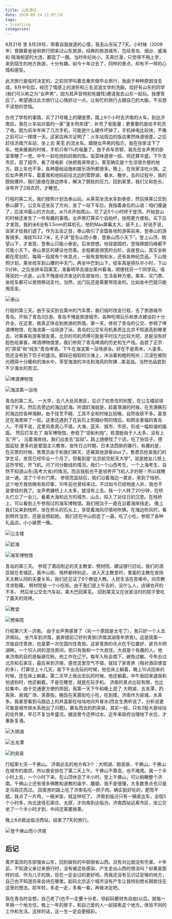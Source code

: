 ```yaml
---
title: 山东游记
date: 2018-09-14 21:07:24
tags:
- trvalling
categories:
---
```


8月21号 至 8月28号，带着自我放逐的心情，我去山东玩了7天。小时候（2008年）曾跟着爸爸和旅行团来过山东旅游，经典的旅游城市，包括青岛、烟台、威海 和 隔海相望的大连，都逛了一圈。当时年纪尚小，天真烂漫，只觉得不用上学，来到陌生的地方旅游，十分有趣。如今十年过去了，同样的景点，却有不一样的心情和感受。

此次旅行是临时决定的。之前同学叫着去重庆做毕业旅行，我由于种种原因没去成。8月中旬后，经历了情感上的波折和三毛流浪文学的洗脑，恰好有山东的同学(我们可以称之为“女声男”，因为其声音特别有雌性)邀请我去山东一起玩。我便答应了。希望通过此次旅行让心情好过一点，让匆忙的旅行占据自己的大脑，不去想不该想的苦恼。

<!-- more -->

办完了学校的事情，买了21号晚上的硬座票，踏上6个小时去济南的火车。到达济南后，我在火车站对面的一家“潼关肉夹馍”，补充了些能量；更重要的是给手机充了电。因为前半年摔了几次手机，可能是什么硬件坏掉了，手机掉电比较快，不像之前可以一撑撑一天。这家店再次证明了：火车站周边的饭店果然味道很差。之后赶往济南汽车站，坐上去 莱芜 的流水车。跟随女声男的指示，我在张家洼下了车。他来接我的时候，手机只有1%的电量了。由于舟车劳顿，我先在女声男的卧室里睡了一觉。中午一起吃他妈妈做的饭。饭菜味道很一般，但还算丰盛。下午去市区，逛了超市，看了场电影《快把我哥带走》。莱芜确实是个生活很方便的地方。路上车也不多，各种基础设施和娱乐场所都很多。晚上，在张家洼吃火锅。之后女声男开车，载着我和他妈前往北边的雪野湖，看水、散步。去的过程中，我的膀胱爆炸。我们直接在路边停车，解决了膀胱的压力。回到家里，我们又和色长、涂导开了2局农药，才睡觉。

行程的第二天。我们按照计划去泰山玩。从莱芜坐流水车到泰安，然后换乘公交到泰山脚下。公交车还坐反了方向，坐了一站下车后。我指着身后的山说：咱们傻逼了，应该冲着山的方向走。从11点开始爬山，花了近5个小时终于登顶。开始登山的时候还发生了一件有趣的事情。女声男打算买个自拍杆，拍照更方便些。买下后才发现，我的米6没有3.5mm的耳机孔，他的Max屏幕太大，装不上。好说歹说，店家才给我们退了。作为五岳之首，泰山吸引了全国各地的游客前来，登泰山的游客很多。海拔1532.7米，孔子讲“登东山而小鲁，登泰山而小天下”。登上山顶，眺望山下，才发现，登泰山只能小泰安。后来想想，地球是圆的，登珠穆朗玛峰都不可能小天下。泰山景区的建设也完善。全程都是很宽的台阶，说是登山，其实全称都在爬台阶。每隔一段就有个休息点，一般有食物和水，还有各种纪念品。下山按照计划，乘坐缆车到山腰的中天门，再坐中巴到山下。缆车真是排队半小时，下山5分钟。之后坐拼车回莱芜，准备明早去烟台莱州看海，顺便找另一个同学玩。值得说的一点是，山东不愧是经济发达的东部省份，生活各种方便。乘车、买门票、坐缆车都可以使用移动支付。当然，出门玩还是需要带现金的。比如坐中巴就只能用现金。

![泰山](/assets/taishan.jpg)

行程的第三天。由于没买到去莱州的汽车票，我们临时改变行程，去了旅游城市 青岛。开始了青岛3日游。青岛不愧是旅游城市，各种吃喝玩乐和景点建设的十分齐全。在这里，我真正体会到旅游的热情。第一天，体验了青岛的公交、参观了啤酒博物馆、在海滨第一浴场游了泳。青岛的公交车司机素质比北京不知道高到哪里去，对乘客和游客很友善。北京的司机师傅可能是平时压力比较大吧，总是没有好脸色给乘客。啤酒博物馆里，我们参观了青岛啤酒的历史和生产线。品尝了正宗的“原浆”和“纯生”青岛啤酒。下午在海滨第一浴场游泳。好在不是周末，人虽多，但还没有到下饺子的盛况。脚踩在细软的沙滩上，沐浴着和睦的阳光；沉浸在被阳光晒得十分暖和的海水中，享受海浪的冲击和海风的吹拂...美滋滋。当然也品尝到不少海水的苦涩。


![啤酒博物馆](/assets/pijiubowuguan.jpg)

![海滨第一浴场](/assets/haibindiyiyuchang.jpg)

青岛的第二天。
一大早，去八大处风景区，见识了权贵住的别墅，在公主楼前徘徊了半天。然后去旁边的海边赶海。所谓赶海就是，趁着落潮的时候，在充满礁石的海边捡各种海鲜。由于技艺不精、工具不全和时候比较晚，自然收获不多。甚至还在海里摔了一跤。这里还遇到了在岩石上照婚纱照的情侣，和照全家福的青岛人。不得不说，这里风景真心不错。大海、蓝天、城市、市民，形成一幅和谐的画面。
然后打车去了 海军博物馆，参观了“坚船利炮”。核潜艇由于人太多，没有上去“开”。
沿着海岸线，我们出发去“监狱”。路上随便找了个店，吃了些饺子。德国监狱 更多的是爱国主义教育。宣传日占时期，日本法西斯的暴行。有趣的是，在买票的时候，售票员由于和我们聊天，还被其他游客diss了。售票员检查我们的学生证，发现已经毕业一个月了，但看到是“北京航空航天大学”，说是她女儿想上这所学校，开飞机。问了问分数线的情况。我们一个山西考生，一个上海考生，自然不知道山东(高考大省)的情况。而且我航也不是培养开飞机人才的呀！所以就瞎说一通，混了个半价门票。
参观完监狱后，我们沿着海边一直走，来到了栈桥。这个地方我依稀有些印象，10年前也曾经来过。不过如今已经物是人非，我也不是曾经的我了。女声男嫌桥上人太多，就没有上去。我一个人转了20分钟，在桥头伫立了一会儿，看着大海和远方的城市、山丘，陷入了对往日的沉思。在栈桥上，可以看到上午参观过的海军博物馆。我们相当于一直在沿着海岸线走。
晚上我们又来到栈桥，坐在桥头的石头上，享受着海风尽情地吹拂。在海边吹风时，看到明月当空，还是会想起她。
我们还在中山街逛了一遍，吃了小吃，参观了各种礼品店。小小破费一晚。

![公主楼](/assets/gongzhulou.jpg)

![赶海](/assets/ganhai.jpg)

![海军博物馆](/assets/haijunbowuguan.jpg)

青岛的第三天。
参观了酒店附近的天主教堂、劈材院、建设银行旧址。我们的酒店就在老城区，离中山街、栈桥都特别近。
进入天主教堂时，里面的主教在宣扬天主教认同的夫妻关系，我们还见证了6个教徒入教。人民生活在苦难中，向宗教寻求慰藉。
劈材院是一个小吃街。由于我们是上午去的，没什么人，店铺也开的不多。
然后坐公交去汽车站，乘大巴回莱芜。
回到莱芜又在张家洼村的院子里吃了露天的烧烤。

![教堂](/assets/tianzhujiaotang.jpg)

![劈柴院](/assets/pichaiyuan.jpg)

行程第六天--济南。
由于女声男感冒了（另一个原因是太宅了），我只好一个人去济南玩。
坐汽车到济南，直奔提前订好的青旅(济南滨湖青年旅舍)。这是我第一次独自住青旅，也是第一次在国内住青旅。这家青旅的优点在于位置好，紧邻大明湖畔。一个10人间的混住房间，但只有我和一个大叔住。大叔是个有趣的人。他来济南的目的是躲避花粉。他工作在辽宁。每年入秋会南下，避免过敏。今年去过北京和石家庄，最后来到济南，感觉这里空气不错，就找了家青旅（相对酒店便宜的多），打算住上十几天。我下午出去玩的时候，他在床上躺着，晚上10点回来的时候，还在床上躺着。第二天早上我出去玩的时候，他还躺着。中午我回来退宿和他道别时，他还躺着。不是在睡觉，就是在玩手机。
济南的景点比较有限，也比较集中。由于交通更方便的原因，我第一天下午和晚上逛了 大明湖、五龙潭、趵突泉、泉城广场、芙蓉街。晚饭在芙蓉街吃小吃，吃到撑。济南作为泉城，水真多。我甚至看到马路边上的井盖都在咕咕地向外冒水(而女生男听说了，分析说更可能是城市排水系统出了问题)。慕名而去的趵突泉，其实一般，只有3股大泉咕咕的往外冒，早已不复当年盛况。据说曾今还停过水，近年来政府治理地下水位，才重新复涌。

![大明湖](/assets/daminghu.jpg)

![五龙潭](/assets/wulongtan.jpg)

![趵突泉](/assets/baotuquan.jpg)

行程第七天--千佛山。
济南必去的地方有3个：大明湖、跑突泉、千佛山。千佛山在城市的南郊，所以我安排在了第二天上午。千佛山不算高，也不难爬。我一个半小时上去，一个小时下来，在山顶休息了半小时。登上千佛山，可以俯瞰整个济南。千佛山上还有很多佛教和道教的庙宇、雕塑。我不是很懂，大多数景点也只是走马观花而过。
回青旅的路上吃了济南名吃--把子肉。确实挺好吃的，肥而不腻。我点了一片肉，一碗米饭，就这样吃了。
济南到临汾只有一辆直达车，全程5个小时多，向北途径石家庄、太原，才向南到达临汾。济南西站远离市区，坐公交坐了一个半小时才到，中间还需要换乘。

晚上8点抵达临汾西站，结束了7天的旅行。

![登千佛山而小济南](/assets/qianfoshan.jpg)

## 后记

离开富庶的东部强省山东，回到破败的中部弱省山西。没有对比就没有伤害。十年前，不知道父亲过来旅行时，没有被这些感染，产生走出山西的想法吗？如果是那样的话，作为儿子的我，现在一定会过的更好吧。而我还没有见识过足够的地方，自己也不知道将来会待在哪里。起码北京这个城市没有产生让我特别想长期居住在这里的想法。趁年轻，多走一走，多看一看，再做决定吧。

我在青岛时会想，自己老了(也不一定要十分老，但起码要财务自由)以后，就每一年换一个地方住。租上一年的房子，和自己爱的人一起探索这个地方。体验不同的工作和生活。这样的话，这一生一定会更精彩。